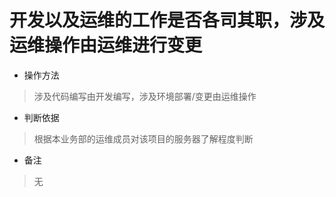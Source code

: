 # 开发以及运维的工作是否各司其职，涉及运维操作由运维进行变更

- 操作方法
> 涉及代码编写由开发编写，涉及环境部署/变更由运维操作

- 判断依据
> 根据本业务部的运维成员对该项目的服务器了解程度判断

- 备注
> 无

